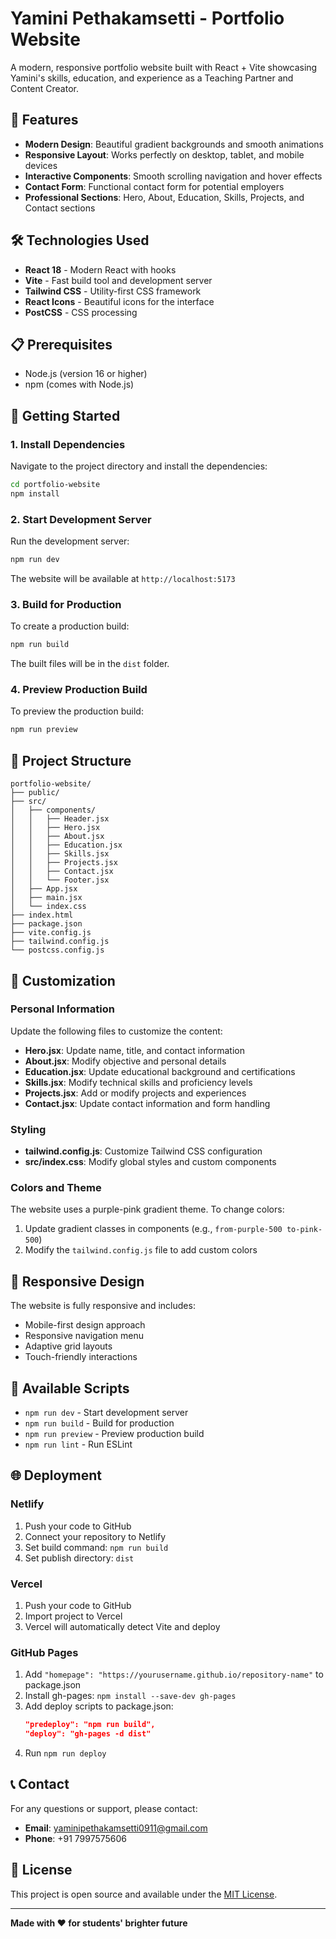 # Yamini Pethakamsetti - Portfolio Website

A modern, responsive portfolio website built with React + Vite showcasing Yamini's skills, education, and experience as a Teaching Partner and Content Creator.

## 🚀 Features

- **Modern Design**: Beautiful gradient backgrounds and smooth animations
- **Responsive Layout**: Works perfectly on desktop, tablet, and mobile devices
- **Interactive Components**: Smooth scrolling navigation and hover effects
- **Contact Form**: Functional contact form for potential employers
- **Professional Sections**: Hero, About, Education, Skills, Projects, and Contact sections

## 🛠️ Technologies Used

- **React 18** - Modern React with hooks
- **Vite** - Fast build tool and development server
- **Tailwind CSS** - Utility-first CSS framework
- **React Icons** - Beautiful icons for the interface
- **PostCSS** - CSS processing

## 📋 Prerequisites

- Node.js (version 16 or higher)
- npm (comes with Node.js)

## 🚀 Getting Started

### 1. Install Dependencies

Navigate to the project directory and install the dependencies:

```bash
cd portfolio-website
npm install
```

### 2. Start Development Server

Run the development server:

```bash
npm run dev
```

The website will be available at `http://localhost:5173`

### 3. Build for Production

To create a production build:

```bash
npm run build
```

The built files will be in the `dist` folder.

### 4. Preview Production Build

To preview the production build:

```bash
npm run preview
```

## 📁 Project Structure

```
portfolio-website/
├── public/
├── src/
│   ├── components/
│   │   ├── Header.jsx
│   │   ├── Hero.jsx
│   │   ├── About.jsx
│   │   ├── Education.jsx
│   │   ├── Skills.jsx
│   │   ├── Projects.jsx
│   │   ├── Contact.jsx
│   │   └── Footer.jsx
│   ├── App.jsx
│   ├── main.jsx
│   └── index.css
├── index.html
├── package.json
├── vite.config.js
├── tailwind.config.js
└── postcss.config.js
```

## 🎨 Customization

### Personal Information
Update the following files to customize the content:

- **Hero.jsx**: Update name, title, and contact information
- **About.jsx**: Modify objective and personal details
- **Education.jsx**: Update educational background and certifications
- **Skills.jsx**: Modify technical skills and proficiency levels
- **Projects.jsx**: Add or modify projects and experiences
- **Contact.jsx**: Update contact information and form handling

### Styling
- **tailwind.config.js**: Customize Tailwind CSS configuration
- **src/index.css**: Modify global styles and custom components

### Colors and Theme
The website uses a purple-pink gradient theme. To change colors:
1. Update gradient classes in components (e.g., `from-purple-500 to-pink-500`)
2. Modify the `tailwind.config.js` file to add custom colors

## 📱 Responsive Design

The website is fully responsive and includes:
- Mobile-first design approach
- Responsive navigation menu
- Adaptive grid layouts
- Touch-friendly interactions

## 🔧 Available Scripts

- `npm run dev` - Start development server
- `npm run build` - Build for production
- `npm run preview` - Preview production build
- `npm run lint` - Run ESLint

## 🌐 Deployment

### Netlify
1. Push your code to GitHub
2. Connect your repository to Netlify
3. Set build command: `npm run build`
4. Set publish directory: `dist`

### Vercel
1. Push your code to GitHub
2. Import project to Vercel
3. Vercel will automatically detect Vite and deploy

### GitHub Pages
1. Add `"homepage": "https://yourusername.github.io/repository-name"` to package.json
2. Install gh-pages: `npm install --save-dev gh-pages`
3. Add deploy scripts to package.json:
   ```json
   "predeploy": "npm run build",
   "deploy": "gh-pages -d dist"
   ```
4. Run `npm run deploy`

## 📞 Contact

For any questions or support, please contact:
- **Email**: yaminipethakamsetti0911@gmail.com
- **Phone**: +91 7997575606

## 📄 License

This project is open source and available under the [MIT License](LICENSE).

---

**Made with ❤️ for students' brighter future**
